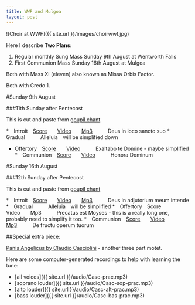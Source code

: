 ```yaml
---
title: WWF and Mulgoa
layout: post
---
```


![Choir at WWF]({{ site.url }}/images/choirwwf.jpg)

Here I describe **Two Plans:**

1. Regular monthly Sung Mass Sunday 9th August at Wentworth Falls
2. First Communion Mass Sunday 16th August at Mulgoa

Both with Mass XI (eleven) also known as Missa Orbis Factor.

Both with Credo 1.

#Sunday 9th August

###11th Sunday after Pentecost

This is cut and paste from [goupil chant](http://ccwatershed.org/goupil)

* Introit [Score](http://www.ccwatershed.org/pdfs/dcef_int_11th_sun_pentecost/download/)  [Video](http://www.ccwatershed.org/video/10539204/?return_url=/goupil/)  [Mp3](http://www.ccwatershed.org/audio/4591-introit-11th-sunday-after-pentecost-lully-hall/download/)   Deus in loco sancto suo
* Gradual   Alleluia will be simplified down
* Offertory [Score](http://www.ccwatershed.org/pdfs/dcef_off_11th_sun_pentecost/download/)  [Video](http://www.ccwatershed.org/video/10540680/?return_url=/goupil/)   Exaltabo te Domine - maybe simplified
* Communion [Score](http://www.ccwatershed.org/pdfs/dcef_com_11th_sun_pentecost/download/)  [Video](http://www.ccwatershed.org/video/10540901/?return_url=/goupil/)   Honora Dominum

#Sunday 16th August

###12th Sunday after Pentecost

This is cut and paste from [goupil chant](http://ccwatershed.org/goupil)

* Introit [Score](http://www.ccwatershed.org/pdfs/dcef_int_12th_sun_pentecost/download/)  [Video](http://www.ccwatershed.org/video/10544895/?return_url=/goupil/)  [Mp3](http://www.ccwatershed.org/audio/8335-solesmes-gajard-deus-adjutorium-meum-intende/download/)   Deus in adjutorium meum intende
* Gradual   Alleluia will be simplified
* Offertory Score  Video  Mp3   Precatus est Moyses - this is a really long one, probably need to simplify it too.
* Communion [Score](http://www.ccwatershed.org/pdfs/dcef_com_12th_sun_pentecost/download/)  [Video](http://www.ccwatershed.org/video/10543238/?return_url=/goupil/)  [Mp3](http://www.ccwatershed.org/audio/8242-de-fructu-operum-tuorum-domine-satiabitur-terra-ut/download/)   De fructu operum tuorum

##Special extra piece:

[Panis Angelicus by Claudio Casciolini][1] - another three part motet.

Here are some computer-generated recordings to help with learning the tune:

* [all voices]({{ site.url }}/audio/Casc-prac.mp3)
* [soprano louder]({{ site.url }}/audio/Casc-sop-prac.mp3)
* [alto louder]({{ site.url }}/audio/Casc-alt-prac.mp3)
* [bass louder]({{ site.url }}/audio/Casc-bas-prac.mp3)

[1]: http://www.cpdl.org/wiki/index.php/Panis_angelicus_a_3_(Claudio_Casciolini)
